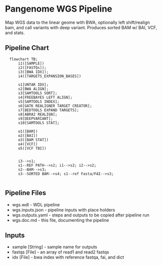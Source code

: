 # Pangenome WGS Pipeline

Map WGS data to the linear geome with BWA, optionally left shift/realign bam, and call variants with deep variant. Produces sorted BAM w/ BAI, VCF, and stats.

## Pipeline Chart
```mermaid
  flowchart TB;
      i1([SAMPLE])
      i2([FASTQs]);
      i3([BWA IDX]);
      i4([TARGETS_EXPANSION_BASES])

      s1[UNTAR IDX];
      s2[BWA ALIGN];
      s3[SAMTOOLS SORT];
      s4[FREEBAYES LEFT ALIGN];
      s5[SAMTOOLS INDEX];
      s6[GATK REALIGNER TARGET CREATOR];
      s7[BEDTOOLS EXPAND TARGETS];
      s8[ABRA2 REALIGN];
      s9[DEEPVARIANT];
      s10[SAMTOOLS STAT];

      o1([BAM])
      o2([BAI])
      o3([BAM STAT])
      o4([VCF])
      o5([VCF TBI])

    
      i3-->s1;
      s1--REF PATH-->s2; i1-->s2; i2-->s2;
      s2--BAM-->s3;
      s3--SORTED BAM-->s4; s1--ref Fasta/FAI-->s3;
      
```
## Pipeline Files
* wgs.wdl          - WDL pipeline
* wgs.inputs.json  - pipeline inputs with place holders
* wgs.outputs.yaml - steps and outputs to be copied after pipeline run
* wgs.doc.md       - this file, documenting the pipeline

## Inputs
* sample [String] - sample name for outputs
* fastqs [File] - an array of read1 and read2 fastqs 
* idx [File] - bwa index with reference fastqa, fai, and dict

